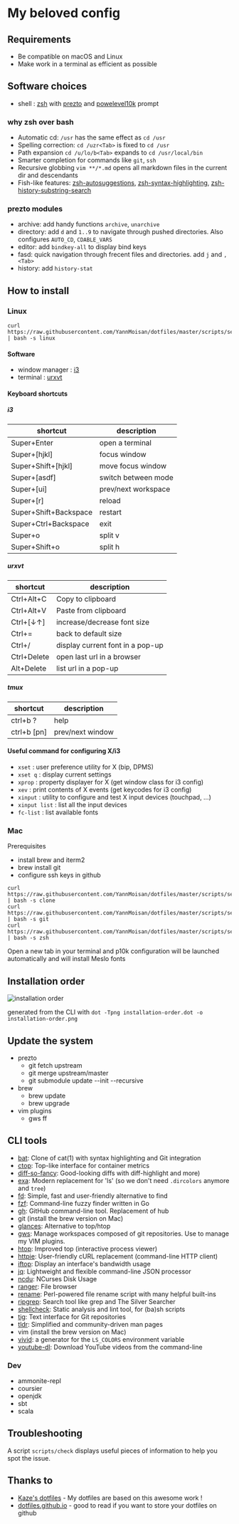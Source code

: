 # My beloved config

## Requirements
- Be compatible on macOS and Linux
- Make work in a terminal as efficient as possible
  
## Software choices

- shell : [zsh](https://wiki.archlinux.org/index.php/zsh) with [prezto](https://github.com/sorin-ionescu/prezto) and [powelevel10k](https://github.com/romkatv/powerlevel10k) prompt

### why zsh over bash

- Automatic cd: `/usr` has the same effect as `cd /usr`
- Spelling correction: `cd /uzr<Tab>` is fixed to `cd /usr`
- Path expansion `cd /u/lo/b<Tab>` expands to `cd /usr/local/bin`
- Smarter completion for commands like `git`, `ssh`
- Recursive globbing `vim **/*.md` opens all markdown files in the current dir and descendants
- Fish-like features: [zsh-autosuggestions](https://github.com/zsh-users/zsh-autosuggestions), [zsh-syntax-highlighting](https://github.com/zsh-users/zsh-syntax-highlighting), [zsh-history-substring-search](https://github.com/zsh-users/zsh-history-substring-search)

### prezto modules

- archive: add handy functions `archive`, `unarchive`
- directory: add `d` and `1..9` to navigate through pushed directories. Also configures `AUTO_CD`, `CDABLE_VARS`
- editor: add `bindkey-all` to display bind keys
- fasd: quick navigation through frecent files and directories. add `j` and `,<Tab>`
- history: add `history-stat`

## How to install
### Linux
```
curl https://raw.githubusercontent.com/YannMoisan/dotfiles/master/scripts/setup | bash -s linux
```

#### Software
- window manager : [i3](https://wiki.archlinux.org/index.php/i3)
- terminal : [urxvt](https://wiki.archlinux.org/index.php/Rxvt-unicode)

#### Keyboard shortcuts
##### i3
|shortcut|description|
|---|---|
|Super+Enter|open a terminal|
|Super+[hjkl]|focus window|
|Super+Shift+[hjkl]|move focus window|
|Super+[asdf]|switch between mode|
|Super+[ui]|prev/next workspace|
|Super+[r]|reload|
|Super+Shift+Backspace|restart|
|Super+Ctrl+Backspace|exit|
|Super+o|split v|
|Super+Shift+o|split h|

##### urxvt

|shortcut|description|
|---|---|
|Ctrl+Alt+C|Copy to clipboard|
|Ctrl+Alt+V|Paste from clipboard|
|Ctrl+[↓↑]|increase/decrease font size|
|Ctrl+=|back to default size|
|Ctrl+/|display current font in a pop-up|
|Ctrl+Delete|open last url in a browser|
|Alt+Delete|list url in a pop-up|

##### tmux
|shortcut|description|
|---|---|
|ctrl+b ?|help|
|ctrl+b [pn]|prev/next window|

#### Useful command for configuring X/i3
- `xset` : user preference utility for X (bip, DPMS)
- `xset q` : display current settings
- `xprop` : property displayer for X (get window class for i3 config)
- `xev` : print contents of X events (get keycodes for i3 config)
- `xinput` : utility to configure and test X input devices (touchpad, …)
- `xinput list` : list all the input devices
- `fc-list` : list available fonts


### Mac
Prerequisites

- install brew and iterm2
- brew install git
- configure ssh keys in github

```
curl https://raw.githubusercontent.com/YannMoisan/dotfiles/master/scripts/setup | bash -s clone
curl https://raw.githubusercontent.com/YannMoisan/dotfiles/master/scripts/setup | bash -s git
curl https://raw.githubusercontent.com/YannMoisan/dotfiles/master/scripts/setup | bash -s zsh
```

Open a new tab in your terminal and p10k configuration will be launched automatically and will install Meslo fonts

## Installation order

![installation order](installation-order.png)

generated from the CLI with `dot -Tpng installation-order.dot -o installation-order.png`

## Update the system

- prezto
	- git fetch upstream
	- git merge upstream/master
	- git submodule update --init --recursive
- brew
	- brew update
	- brew upgrade
- vim plugins
	- gws ff
	
## CLI tools

- [bat](https://github.com/sharkdp/bat): Clone of cat(1) with syntax highlighting and Git integration
- [ctop](https://bcicen.github.io/ctop/): Top-like interface for container metrics
- [diff-so-fancy](https://github.com/so-fancy/diff-so-fancy): Good-looking diffs with diff-highlight and more)
- [exa](https://the.exa.website): Modern replacement for 'ls' (so we don't need `.dircolors` anymore and `tree`)
- [fd](https://github.com/sharkdp/fd): Simple, fast and user-friendly alternative to find
- [fzf](https://github.com/junegunn/fzf): Command-line fuzzy finder written in Go
- [gh](https://cli.github.com/manual/): GitHub command-line tool. Replacement of hub
- git (install the brew version on Mac)
- [glances](https://github.com/nicolargo/glances): Alternative to top/htop
- [gws](https://streakycobra.github.io/gws/): Manage workspaces composed of git repositories. Use to manage my VIM plugins.
- [htop](https://htop.dev/): Improved top (interactive process viewer)
- [httpie](https://httpie.io/): User-friendly cURL replacement (command-line HTTP client)
- [iftop](https://www.ex-parrot.com/~pdw/iftop/): Display an interface's bandwidth usage
- [jq](https://stedolan.github.io/jq/): Lightweight and flexible command-line JSON processor
- [ncdu](https://dev.yorhel.nl/ncdu): NCurses Disk Usage
- [ranger](https://ranger.github.io): File browser
- [rename](http://plasmasturm.org/code/rename): Perl-powered file rename script with many helpful built-ins
- [ripgrep](https://github.com/BurntSushi/ripgrep): Search tool like grep and The Silver Searcher
- [shellcheck](https://www.shellcheck.net/): Static analysis and lint tool, for (ba)sh scripts
- [tig](https://jonas.github.io/tig/): Text interface for Git repositories
- [tldr](https://tldr.sh/): Simplified and community-driven man pages
- vim (install the brew version on Mac)
- [vivid](https://github.com/sharkdp/vivid): a generator for the `LS_COLORS` environment variable
- [youtube-dl](https://youtube-dl.org/): Download YouTube videos from the command-line

### Dev

- ammonite-repl
- coursier
- openjdk
- sbt
- scala

## Troubleshooting
A script `scripts/check` displays useful pieces of information to help you spot the issue.

## Thanks to
- [Kaze's dotfiles](https://github.com/fabi1cazenave/dotFiles/) - My dotfiles are based on this awesome work !
- [dotfiles.github.io](https://dotfiles.github.io/) - good to read if you want to store your dotfiles on github
